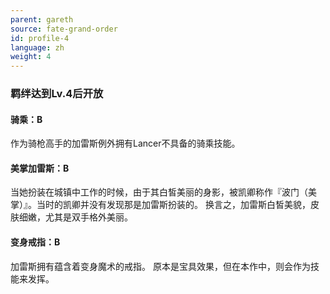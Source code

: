 ```yaml
---
parent: gareth
source: fate-grand-order
id: profile-4
language: zh
weight: 4
---
```


### 羁绊达到Lv.4后开放

#### 骑乘：B

作为骑枪高手的加雷斯例外拥有Lancer不具备的骑乘技能。

#### 美掌加雷斯：B

当她扮装在城镇中工作的时候，由于其白皙美丽的身影，被凯卿称作『波门（美掌）』。当时的凯卿并没有发现那是加雷斯扮装的。
换言之，加雷斯白皙美貌，皮肤细嫩，尤其是双手格外美丽。

#### 变身戒指：B

加雷斯拥有蕴含着变身魔术的戒指。
原本是宝具效果，但在本作中，则会作为技能来发挥。
